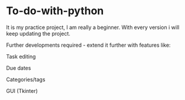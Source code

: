 # To-do-with-python
It is my practice project, I am really a beginner. With every version i will keep updating the project.

Further developments required - 
extend it further with features like:

Task editing

Due dates

Categories/tags

GUI (Tkinter)
